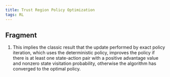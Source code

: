 ```yaml
---
title: Trust Region Policy Optimization
tags: RL
---
```


## Fragment

1. This implies the classic result that the update performed by exact policy iteration, which uses the deterministic policy, improves the policy if there is at least one state-action pair with a positive advantage value and nonzero state visitation probability, otherwise the algorithm has converged to the optimal policy. 